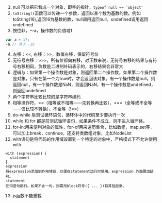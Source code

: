 1. null 可以把它看成一个对象，即空的指针，```typeof null == 'object'```
2. ```toString()```函数可以传递一个参数，返回以某个数为基数的数。例如toString(16),返回16为基数的数，null调用返回null，undefined调用返回undefined
3. 按位非，～a，操作数的负值减1
```javascript
var a = 17;
~a;// 等于 -18
```
4. 左移：<<, 右移：>>，数值右移，保留符号位
5. 无符号右移：>>>，所有位都向右移，对正数来说，无符号右移的结果与有符号右移相同，负数是二进制补码表示的，右移结果会非常大
6. 逻辑与：如果第一个操作数是对象，则返回第二个操作数，如果第二个操作数是对象，只有在第一个为true时，才会返回该对象。有一个操作数是null，则返回null，有一个操作数是NaN，则返回NaN，有一个操作数是undefined，则返回undefined
7. 两个字符串比较比较的是字符串编码
8. 相等操作符，==（相等或不相等——先转换再比较），===（全等或不全等——仅比较不转换），不全等（!==）
9. do-while 后测试循环语句，循环体中的代码至少要执行一次
10. while 和 for 都是前测试循环语句，如果条件不成立，则不进入循环体。
11. for-in:用来便利对象的属性，for-of用来遍历集合，比如数组，map,set等，可以加上break，continue，还支持类数组对象，比如NodeList
12. with语句是将代码的作用域设置到一个特定的对象中，严格模式下不允许使用with

```
with (expression) {
  statement
}
expression
将expression添加到作用域链，以便在statement运行时使用。expression 外面需加括号。
statement
任何语句都行。如果不止一句，则需用block符号({ ... })将其括起來。
```
13. js函数不能重载
